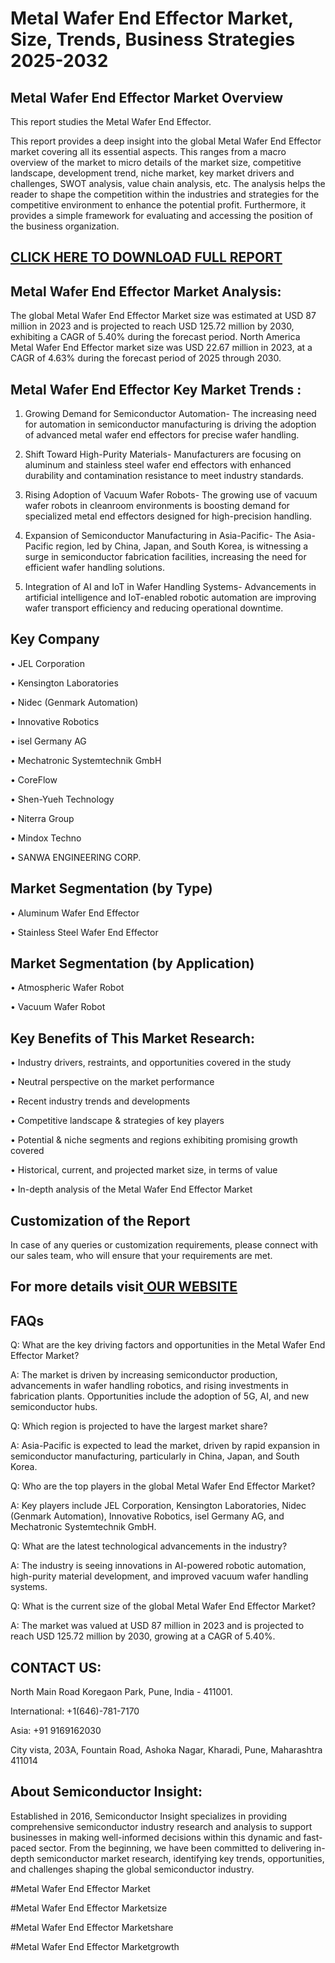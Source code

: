 Metal Wafer End Effector Market, Size, Trends, Business Strategies 2025-2032
=
Metal Wafer End Effector Market Overview
-
This report studies the Metal Wafer End Effector.

This report provides a deep insight into the global Metal Wafer End Effector market covering all its essential aspects. This ranges from a macro overview of the market to micro details of the market size, competitive landscape, development trend, niche market, key market drivers and challenges, SWOT analysis, value chain analysis, etc.
The analysis helps the reader to shape the competition within the industries and strategies for the competitive environment to enhance the potential profit. Furthermore, it provides a simple framework for evaluating and accessing the position of the business organization.

[CLICK HERE TO DOWNLOAD FULL REPORT](https://semiconductorinsight.com/report/metal-wafer-end-effector-market/)
-
Metal Wafer End Effector Market Analysis:
-
The global Metal Wafer End Effector Market size was estimated at USD 87 million in 2023 and is projected to reach USD 125.72 million by 2030, exhibiting a CAGR of 5.40% during the forecast period.
North America Metal Wafer End Effector market size was USD 22.67 million in 2023, at a CAGR of 4.63% during the forecast period of 2025 through 2030.

Metal Wafer End Effector Key Market Trends  :
-
1.	Growing Demand for Semiconductor Automation- The increasing need for automation in semiconductor manufacturing is driving the adoption of advanced metal wafer end effectors for precise wafer handling.

2.	Shift Toward High-Purity Materials- Manufacturers are focusing on aluminum and stainless steel wafer end effectors with enhanced durability and contamination resistance to meet industry standards.

3.	Rising Adoption of Vacuum Wafer Robots- The growing use of vacuum wafer robots in cleanroom environments is boosting demand for specialized metal end effectors designed for high-precision handling.

4.	Expansion of Semiconductor Manufacturing in Asia-Pacific- The Asia-Pacific region, led by China, Japan, and South Korea, is witnessing a surge in semiconductor fabrication facilities, increasing the need for efficient wafer handling solutions.

5.	Integration of AI and IoT in Wafer Handling Systems- Advancements in artificial intelligence and IoT-enabled robotic automation are improving wafer transport efficiency and reducing operational downtime.

Key Company
-
•	JEL Corporation

•	Kensington Laboratories

•	Nidec (Genmark Automation)

•	Innovative Robotics

•	isel Germany AG

•	Mechatronic Systemtechnik GmbH

•	CoreFlow

•	Shen-Yueh Technology

•	Niterra Group

•	Mindox Techno

•	SANWA ENGINEERING CORP.

Market Segmentation (by Type)
-
•	Aluminum Wafer End Effector

•	Stainless Steel Wafer End Effector

Market Segmentation (by Application)
-
•	Atmospheric Wafer Robot

•	Vacuum Wafer Robot

Key Benefits of This Market Research:
-
•	Industry drivers, restraints, and opportunities covered in the study

•	Neutral perspective on the market performance

•	Recent industry trends and developments

•	Competitive landscape & strategies of key players

•	Potential & niche segments and regions exhibiting promising growth covered

•	Historical, current, and projected market size, in terms of value

•	In-depth analysis of the Metal Wafer End Effector Market

Customization of the Report
-
In case of any queries or customization requirements, please connect with our sales team, who will ensure that your requirements are met.

For more details visit[ OUR WEBSITE](https://semiconductorinsight.com/report/metal-wafer-end-effector-market/)
-
FAQs
-
Q: What are the key driving factors and opportunities in the Metal Wafer End Effector Market?

A: The market is driven by increasing semiconductor production, advancements in wafer handling robotics, and rising investments in fabrication plants. Opportunities include the adoption of 5G, AI, and new semiconductor hubs.

Q: Which region is projected to have the largest market share?

A: Asia-Pacific is expected to lead the market, driven by rapid expansion in semiconductor manufacturing, particularly in China, Japan, and South Korea.

Q: Who are the top players in the global Metal Wafer End Effector Market?

A: Key players include JEL Corporation, Kensington Laboratories, Nidec (Genmark Automation), Innovative Robotics, isel Germany AG, and Mechatronic Systemtechnik GmbH.

Q: What are the latest technological advancements in the industry?

A: The industry is seeing innovations in AI-powered robotic automation, high-purity material development, and improved vacuum wafer handling systems.

Q: What is the current size of the global Metal Wafer End Effector Market?

A: The market was valued at USD 87 million in 2023 and is projected to reach USD 125.72 million by 2030, growing at a CAGR of 5.40%.

CONTACT US:
-
North Main Road Koregaon Park, Pune, India - 411001.

International: +1(646)-781-7170

Asia: +91 9169162030

City vista, 203A, Fountain Road, Ashoka Nagar, Kharadi, Pune, Maharashtra 411014

About Semiconductor Insight:
-
Established in 2016, Semiconductor Insight specializes in providing comprehensive semiconductor industry research and analysis to support businesses in making well-informed decisions within this dynamic and fast-paced sector. From the beginning, we have been committed to delivering in-depth semiconductor market research, identifying key trends, opportunities, and challenges shaping the global semiconductor industry.

#Metal Wafer End Effector Market

#Metal Wafer End Effector Marketsize

#Metal Wafer End Effector Marketshare

#Metal Wafer End Effector Marketgrowth





